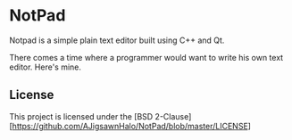 # NotPad
Notpad is a simple plain text editor built using C++ and Qt.

There comes a time where a programmer would want to write his own text editor. Here's mine.

## License
This project is licensed under the [BSD 2-Clause][https://github.com/AJigsawnHalo/NotPad/blob/master/LICENSE]

